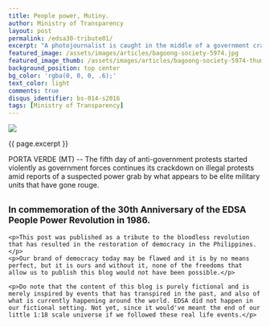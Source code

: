 ```yaml
---
title: People power, Mutiny.
author: Ministry of Transparency
layout: post
permalink: /edsa30-tribute01/
excerpt: "A photojournalist is caught in the middle of a government crackdown on protesters calling for the ouster of Prime Minister Benito Dusombre. He is later released after being detained on suspicion of being part of subversive activities. (MT)"
featured_image: /assets/images/articles/bagoong-society-5974.jpg
featured_image_thumb: /assets/images/articles/bagoong-society-5974-thumb.jpg
background_position: top center
bg_color: 'rgba(0, 0, 0, .6);'
text_color: light
comments: true
disqus_identifier: bs-014-s2016
tags: [Ministry of Transparency]
---
```


<img src="{{ site.baseurl }}/assets/images/articles/bagoong-society-5974.jpg">
<p class="caption">{{ page.excerpt }}</p>

PORTA VERDE (MT) -- The fifth day of anti-government protests started violently as government forces continues its crackdown on illegal protests amid reports of a suspected power grab by what appears to be elite military units that have gone rouge.

<div class="panel">
	<h2><small>In commemoration of the 30th Anniversary of the EDSA People Power Revolution in 1986.</small></h2>
	
	<p>This post was published as a tribute to the bloodless revolution that has resulted in the restoration of democracy in the Philippines. </p>
	<p>Our brand of democracy today may be flawed and it is by no means perfect, but it is ours and without it, none of the freedoms that allow us to publish this blog would not have been possible.</p>

	<p>Do note that the content of this blog is purely fictional and is merely inspired by events that has transpired in the past, and also of what is currently happening around the world. EDSA did not happen in our fictional setting. Not yet, since it would've meant the end of our little 1:18 scale universe if we followed these real life events.</p>
</div>